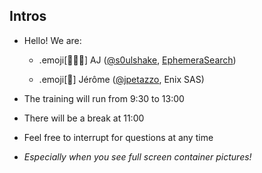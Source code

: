## Intros

- Hello! We are:

   - .emoji[👷🏻‍♀️] AJ ([@s0ulshake](https://twitter.com/s0ulshake), [EphemeraSearch](https://www.ephemerasearch.com/))

   - .emoji[🐳] Jérôme ([@jpetazzo](https://twitter.com/jpetazzo), Enix SAS)

- The training will run from 9:30 to 13:00

- There will be a break at 11:00

- Feel free to interrupt for questions at any time

- *Especially when you see full screen container pictures!*
